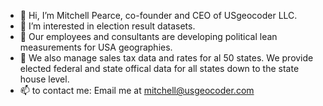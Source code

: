 - 👋 Hi, I’m Mitchell Pearce, co-founder and CEO of USgeocoder LLC. 
- 👀 I’m interested in election result datasets. 
- 🌱 Our employees and consultants are developing political lean measurements for USA geographies. 
- 💞️ We also manage sales tax data and rates for al 50 states. We provide elected federal and state offical data for all states down to the state house level. 
- 📫 to contact me: Email me at mitchell@usgeocoder.com 

<!---
MitchellPearce/MitchellPearce is a ✨ special ✨ repository because its `README.md` (this file) appears on your GitHub profile.
You can click the Preview link to take a look at your changes.
--->
